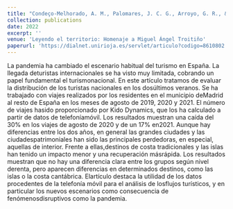 ```yaml
---
title: "Condeço-Melhorado, A. M., Palomares, J. C. G., Arroyo, G. R., & Puebla, J. G. (2022). Destinos ganadores y destinos perdedores en los veranos de la pandemia: Un análisis basado en datos de telefonía móvil. In Leyendo el territorio: Homenaje a Miguel Ángel Troitiño (pp. 556-568). Universidad de Guadalajara."
collection: publications
date: 2022
excerpt: ''
venue: 'Leyendo el territorio: Homenaje a Miguel Ángel Troitiño'
paperurl: 'https://dialnet.unirioja.es/servlet/articulo?codigo=8610802'
---
```


La pandemia ha cambiado el escenario habitual del turismo en España. La llegada deturistas internacionales se ha visto muy limitada, cobrando un papel fundamental el turismonacional. En este artículo tratamos de evaluar la distribución de los turistas nacionales en los dosúltimos veranos. Se ha trabajado con viajes realizados por los residentes en el municipio deMadrid al resto de España en los meses de agosto de 2019, 2020 y 2021. El número de viajes hasido proporcionado por Kido Dynamics, que los ha calculado a partir de datos de telefoníamóvil. Los resultados muestran una caída del 30% en los viajes de agosto de 2020 y de un 17% en2021. Aunque hay diferencias entre los dos años, en general las grandes ciudades y las ciudadespatrimoniales han sido las principales perdedoras, en especial, aquellas de interior. Frente a ellas,destinos de costa tradicionales y las islas han tenido un impacto menor y una recuperación másrápida. Los resultados muestran que no hay una diferencia clara entre los grupos según nivel derenta, pero aparecen diferencias en determinados destinos, como las islas o la costa cantábrica. Elartículo destaca la utilidad de los datos procedentes de la telefonía móvil para el análisis de losflujos turísticos, y en particular los nuevos escenarios como consecuencia de fenómenosdisruptivos como la pandemia.